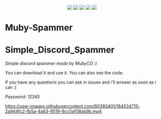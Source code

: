 <p align="center">
  <img src="https://img.shields.io/github/languages/top/MubyCO/Muby-Spammer/?style=flat-square">
  <img src="https://img.shields.io/github/last-commit/MubyCO/Muby-Spammer/?style=flat-square">
  <img src="https://sonarcloud.io/api/project_badges/measure?project=MubyCO/Muby-Spammer/&metric=ncloc"/>
  <img src="https://img.shields.io/github/stars/MubyCO/Muby-Spammer/?color=%02B039&label=Stars&style=flat-square">
  <img src="https://img.shields.io/github/forks/MubyCO/Muby-Spammer/?color=%02B039&label=Forks&style=flat-square">
</p>

# Muby-Spammer

# Simple_Discord_Spammer

*Simple discord spammer made by MubyCO :)*

You can download it and use it.
You can also see the code.

If you have any questions you can ask in issues and i'll answer as soon as i can :)

_*Password: 12345*_

https://user-images.githubusercontent.com/80380401/184534715-2a944fc2-fb5a-4a63-9519-9cc5af08ab9b.mp4

